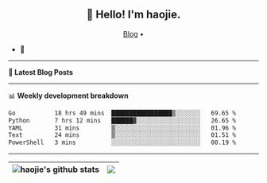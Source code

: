 <h2 align="center">👋 Hello! I'm haojie.</h2>
<p align="center">
  <a href="https://aoyouer.com">Blog</a> •
</p>


- 🔭 


-------

**📝 Latest Blog Posts**


-------

📊 **Weekly development breakdown**
<!--START_SECTION:waka-->

```txt
Go           18 hrs 49 mins  █████████████████▒░░░░░░░   69.65 %
Python       7 hrs 12 mins   ██████▓░░░░░░░░░░░░░░░░░░   26.65 %
YAML         31 mins         ▒░░░░░░░░░░░░░░░░░░░░░░░░   01.96 %
Text         24 mins         ▒░░░░░░░░░░░░░░░░░░░░░░░░   01.51 %
PowerShell   3 mins          ░░░░░░░░░░░░░░░░░░░░░░░░░   00.19 %
```

<!--END_SECTION:waka-->

-------



| <img align="center" src="https://github-readme-stats.vercel.app/api?username=haojie06&show_icons=true&theme=graywhite&show_icons=true&count_private=true&include_all_commits=true&hide_border=true" alt="haojie's github stats" /> | <img align="center" src="https://github-readme-stats.vercel.app/api/top-langs/?username=haojie06&layout=compact&theme=graywhite&hide_border=true&hide=css,html" /> |
| ------------- | ------------- |


